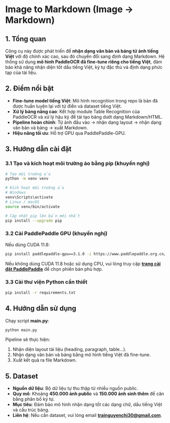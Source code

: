 # Image to Markdown (Image → Markdown)

## 1. Tổng quan

Công cụ này được phát triển để **nhận dạng văn bản và bảng từ ảnh tiếng Việt** với độ chính xác cao, sau đó chuyển đổi sang định dạng Markdown. Hệ thống sử dụng **mô hình PaddleOCR đã fine-tune riêng cho tiếng Việt**, đảm bảo khả năng nhận diện tốt dấu tiếng Việt, ký tự đặc thù và định dạng phức tạp của tài liệu.

## 2. Điểm nổi bật

* **Fine-tune model tiếng Việt**: Mô hình recognition trong repo là bản đã được huấn luyện lại với từ điển và dataset tiếng Việt.
* **Xử lý bảng nâng cao**: Kết hợp module Table Recognition của PaddleOCR và xử lý hậu kỳ để tái tạo bảng dưới dạng Markdown/HTML.
* **Pipeline hoàn chỉnh**: Từ ảnh đầu vào → nhận dạng layout → nhận dạng văn bản và bảng → xuất Markdown.
* **Hiệu năng tối ưu**: Hỗ trợ GPU qua PaddlePaddle-GPU.

## 3. Hướng dẫn cài đặt

### 3.1 Tạo và kích hoạt môi trường ảo bằng pip (khuyến nghị)

```bash
# Tạo môi trường ảo
python -m venv venv

# Kích hoạt môi trường ảo
# Windows
venv\Scripts\activate
# Linux / macOS
source venv/bin/activate

# Cập nhật pip lên bản mới nhất
pip install --upgrade pip
```

### 3.2 Cài PaddlePaddle GPU (khuyến nghị)

Nếu dùng CUDA 11.8:

```bash
pip install paddlepaddle-gpu==3.1.0 -i https://www.paddlepaddle.org.cn/packages/stable/cu118/
```

Nếu không dùng CUDA 11.8 hoặc sử dụng CPU, vui lòng truy cập **[trang cài đặt PaddlePaddle](https://www.paddlepaddle.org.cn/en/install/quick?docurl=/documentation/docs/en/develop/install/pip/windows-pip_en.html)** để chọn phiên bản phù hợp.

### 3.3 Cài thư viện Python cần thiết

```bash
pip install -r requirements.txt
```

## 4. Hướng dẫn sử dụng

Chạy script **main.py**:

```bash
python main.py
```

Pipeline sẽ thực hiện:

1. Nhận diện layout tài liệu (heading, paragraph, table...).
2. Nhận dạng văn bản và bảng bằng mô hình tiếng Việt đã fine-tune.
3. Xuất kết quả ra file Markdown.

## 5. Dataset

* **Nguồn dữ liệu**: Bộ dữ liệu tự thu thập từ nhiều nguồn public.
* **Quy mô**: Khoảng **450.000 ảnh public** và **150.000 ảnh sinh thêm** để cân bằng phân bố ký tự.
* **Mục tiêu**: Đảm bảo mô hình nhận dạng tốt các dạng chữ, dấu tiếng Việt và cấu trúc bảng.
* **Liên hệ**: Nếu cần dataset, vui lòng email **[trainguyenchi30@gmail.com](mailto:trainguyenchi30@gmail.com)**.

